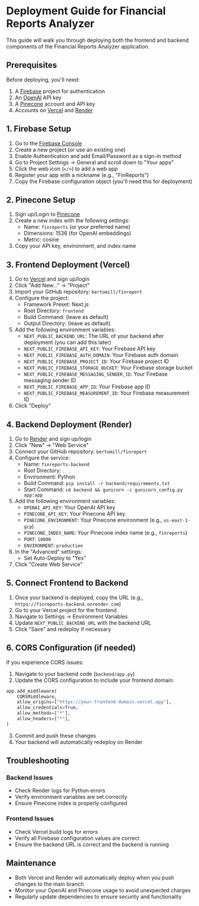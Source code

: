 # Deployment Guide for Financial Reports Analyzer

This guide will walk you through deploying both the frontend and backend components of the Financial Reports Analyzer application.

## Prerequisites

Before deploying, you'll need:

1. A [Firebase](https://firebase.google.com/) project for authentication
2. An [OpenAI](https://openai.com/) API key
3. A [Pinecone](https://www.pinecone.io/) account and API key
4. Accounts on [Vercel](https://vercel.com/) and [Render](https://render.com/)

## 1. Firebase Setup

1. Go to the [Firebase Console](https://console.firebase.google.com/)
2. Create a new project (or use an existing one)
3. Enable Authentication and add Email/Password as a sign-in method
4. Go to Project Settings → General and scroll down to "Your apps"
5. Click the web icon (`</>`) to add a web app
6. Register your app with a nickname (e.g., "FinReports")
7. Copy the Firebase configuration object (you'll need this for deployment)

## 2. Pinecone Setup

1. Sign up/Login to [Pinecone](https://www.pinecone.io/)
2. Create a new index with the following settings:
   - Name: `finreports` (or your preferred name)
   - Dimensions: 1536 (for OpenAI embeddings)
   - Metric: cosine
3. Copy your API key, environment, and index name

## 3. Frontend Deployment (Vercel)

1. Go to [Vercel](https://vercel.com/) and sign up/login
2. Click "Add New..." → "Project"
3. Import your GitHub repository: `bertomill/finreport`
4. Configure the project:
   - Framework Preset: Next.js
   - Root Directory: `frontend`
   - Build Command: (leave as default)
   - Output Directory: (leave as default)
5. Add the following environment variables:
   - `NEXT_PUBLIC_BACKEND_URL`: The URL of your backend after deployment (you can add this later)
   - `NEXT_PUBLIC_FIREBASE_API_KEY`: Your Firebase API key
   - `NEXT_PUBLIC_FIREBASE_AUTH_DOMAIN`: Your Firebase auth domain
   - `NEXT_PUBLIC_FIREBASE_PROJECT_ID`: Your Firebase project ID
   - `NEXT_PUBLIC_FIREBASE_STORAGE_BUCKET`: Your Firebase storage bucket
   - `NEXT_PUBLIC_FIREBASE_MESSAGING_SENDER_ID`: Your Firebase messaging sender ID
   - `NEXT_PUBLIC_FIREBASE_APP_ID`: Your Firebase app ID
   - `NEXT_PUBLIC_FIREBASE_MEASUREMENT_ID`: Your Firebase measurement ID
6. Click "Deploy"

## 4. Backend Deployment (Render)

1. Go to [Render](https://render.com/) and sign up/login
2. Click "New" → "Web Service"
3. Connect your GitHub repository: `bertomill/finreport`
4. Configure the service:
   - Name: `finreports-backend`
   - Root Directory: `.`
   - Environment: Python
   - Build Command: `pip install -r backend/requirements.txt`
   - Start Command: `cd backend && gunicorn -c gunicorn_config.py app:app`
5. Add the following environment variables:
   - `OPENAI_API_KEY`: Your OpenAI API key
   - `PINECONE_API_KEY`: Your Pinecone API key
   - `PINECONE_ENVIRONMENT`: Your Pinecone environment (e.g., `us-east-1-gcp`)
   - `PINECONE_INDEX_NAME`: Your Pinecone index name (e.g., `finreports`)
   - `PORT`: `10000`
   - `ENVIRONMENT`: `production`
6. In the "Advanced" settings:
   - Set Auto-Deploy to "Yes"
7. Click "Create Web Service"

## 5. Connect Frontend to Backend

1. Once your backend is deployed, copy the URL (e.g., `https://finreports-backend.onrender.com`)
2. Go to your Vercel project for the frontend
3. Navigate to Settings → Environment Variables
4. Update `NEXT_PUBLIC_BACKEND_URL` with the backend URL
5. Click "Save" and redeploy if necessary

## 6. CORS Configuration (if needed)

If you experience CORS issues:

1. Navigate to your backend code (`backend/app.py`)
2. Update the CORS configuration to include your frontend domain:

```python
app.add_middleware(
    CORSMiddleware,
    allow_origins=["https://your-frontend-domain.vercel.app"],
    allow_credentials=True,
    allow_methods=["*"],
    allow_headers=["*"],
)
```

3. Commit and push these changes
4. Your backend will automatically redeploy on Render

## Troubleshooting

### Backend Issues
- Check Render logs for Python errors
- Verify environment variables are set correctly
- Ensure Pinecone index is properly configured

### Frontend Issues
- Check Vercel build logs for errors
- Verify all Firebase configuration values are correct
- Ensure the backend URL is correct and the backend is running

## Maintenance

- Both Vercel and Render will automatically deploy when you push changes to the main branch
- Monitor your OpenAI and Pinecone usage to avoid unexpected charges
- Regularly update dependencies to ensure security and functionality 